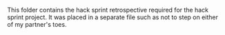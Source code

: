 This folder contains the hack sprint retrospective required for the hack sprint project. 
It was placed in a separate file such as not to step on either of my partner's toes.
